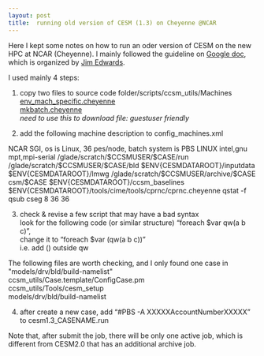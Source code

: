 ```yaml
---
layout: post
title:  running old version of CESM (1.3) on Cheyenne @NCAR
---
```

Here I kept some notes on how to run an oder version of CESM on the new HPC at NCAR (Cheyenne). I mainly followed the guideline on [Google doc](https://docs.google.com/document/d/1V5_oIA_ZPmLsMKp0rZlQ99CqQshx2pqcZsVQhT7lCb0/edit#), which is organized by [Jim Edwards](https://staff.ucar.edu/users/jedwards).  

I used mainly 4 steps:  
1. copy two files to source code folder/scripts/ccsm_utils/Machines  
[env_mach_specific.cheyenne](https://svn-ccsm-models.cgd.ucar.edu/Machines/release_tags/cesm1_2_x_n27_Machines_140528/env_mach_specific.cheyenne)   
[mkbatch.cheyenne](https://svn-ccsm-models.cgd.ucar.edu/Machines/release_tags/cesm1_2_x_n27_Machines_140528/mkbatch.cheyenne)   
*need to use this to download file: guestuser  friendly*  

2. add the following machine description to config_machines.xml  
<machine MACH="cheyenne">  
<DESC>NCAR SGI, os is Linux, 36 pes/node, batch system is PBS</DESC>  
<OS>LINUX</OS>  
<COMPILERS>intel,gnu</COMPILERS>  
<MPILIBS>mpt,mpi-serial</MPILIBS>  
<RUNDIR>/glade/scratch/$CCSMUSER/$CASE/run</RUNDIR>  
<EXEROOT>/glade/scratch/$CCSMUSER/$CASE/bld</EXEROOT>  
<DIN_LOC_ROOT>$ENV{CESMDATAROOT}/inputdata</DIN_LOC_ROOT>  
<DIN_LOC_ROOT_CLMFORC>$ENV{CESMDATAROOT}/lmwg</DIN_LOC_ROOT_CLMFORC>  
<DOUT_S_ROOT>/glade/scratch/$CCSMUSER/archive/$CASE</DOUT_S_ROOT>  
<DOUT_L_MSROOT>csm/$CASE</DOUT_L_MSROOT>  
<CCSM_BASELINE>$ENV{CESMDATAROOT}/ccsm_baselines</CCSM_BASELINE>  
<CCSM_CPRNC>$ENV{CESMDATAROOT}/tools/cime/tools/cprnc/cprnc.cheyenne</CCSM_CPRNC>  
<BATCHQUERY>qstat -f</BATCHQUERY>  
<BATCHSUBMIT>qsub</BATCHSUBMIT>  
<SUPPORTED_BY>cseg</SUPPORTED_BY>  
<GMAKE_J>8</GMAKE_J>  
<MAX_TASKS_PER_NODE>36</MAX_TASKS_PER_NODE>  
<PES_PER_NODE>36</PES_PER_NODE>  
</machine>  

3. check & revise a few script that may have a bad syntax  
look for the following code (or similar structure) “foreach $var qw(a b c)”,  
change it to “foreach $var (qw(a b c))”     
i.e. add () outside qw  

The following files are worth checking, and I only found one case in "models/drv/bld/build-namelist"  
ccsm_utils/Case.template/ConfigCase.pm   
ccsm_utils/Tools/cesm_setup   
models/drv/bld/build-namelist   

4. after create a new case, add “#PBS -A XXXXXAccountNumberXXXXX” to cesm1.3_CASENAME.run   

Note that, after submit the job, there will be only one active job, which is different from CESM2.0 that has an additional archive job.    


